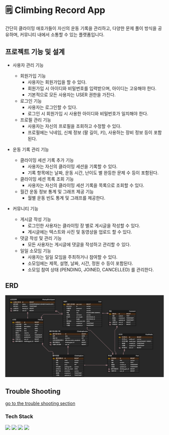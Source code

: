 # 🗒 Climbing Record App
간단히 클라이밍 애호가들이 자신의 운동 기록을 관리하고, 다양한 문제 풀이 방식을 공유하며, 커뮤니티 내에서 소통할 수 있는 플랫폼입니다.

## 프로젝트 기능 및 설계
- 사용자 관리 기능
  - 회원가입 기능
    - 사용자는 회원가입을 할 수 있다.
    - 회원가입 시 아이디와 비밀번호를 입력받으며, 아이디는 고유해야 한다.
    - 기본적으로 모든 사용자는 USER 권한을 가진다.
  - 로그인 기능
    - 사용자는 로그인할 수 있다.
    - 로그인 시 회원가입 시 사용한 아이디와 비밀번호가 일치해야 한다.
  - 프로필 관리 기능
    - 사용자는 자신의 프로필을 조회하고 수정할 수 있다.
    - 프로필에는 닉네임, 신체 정보 (팔 길이, 키), 사용하는 장비 정보 등이 포함된다.
    
- 운동 기록 관리 기능
  - 클라이밍 세션 기록 추가 기능
    - 사용자는 자신의 클라이밍 세션을 기록할 수 있다.
    - 기록 항목에는 날짜, 운동 시간, 난이도 별 완등한 문제 수 등이 포함된다.
  - 클라이밍 세션 목록 조회 기능
    - 사용자는 자신의 클라이밍 세션 기록을 목록으로 조회할 수 있다.
  - 월간 운동 정보 통계 및 그래프 제공 기능
    - 월별 운동 빈도 통계 및 그래프를 제공한다.
    
- 커뮤니티 기능
  - 게시글 작성 기능
    - 로그인한 사용자는 클라이밍 장 별로 게시글을 작성할 수 있다.
    - 게시글에는 텍스트와 사진 및 동영상을 업로드 할 수 있다.
  - 댓글 작성 및 관리 기능
    - 모든 사용자는 게시글에 댓글을 작성하고 관리할 수 있다.
  - 일일 소모임 기능
    - 사용자는 일일 모임을 주최하거나 참여할 수 있다.
    - 소모임에는 제목, 설명, 날짜, 시간, 정원 수 등이 포함된다.
    - 소모임 참여 상태 (PENDING, JOINED, CANCELLED) 를 관리한다.
## ERD 
![ERD](doc/img/erd.png)

## Trouble Shooting
[go to the trouble shooting section](doc/TROUBLE_SHOOTING.md)

### Tech Stack
<div align=left> 
  <img src="https://img.shields.io/badge/java-007396?style=for-the-badge&logo=java&logoColor=white"> 
  <img src="https://img.shields.io/badge/spring-6DB33F?style=for-the-badge&logo=spring&logoColor=white"> 
  <img src="https://img.shields.io/badge/mysql-4479A1?style=for-the-badge&logo=mysql&logoColor=white"> 
  <img src="https://img.shields.io/badge/git-F05032?style=for-the-badge&logo=git&logoColor=white">
</div>

